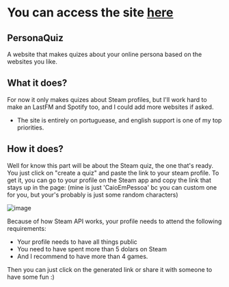 # You can access the site [here](https://caioempessoa.github.io/UserQuizMaker/)

## PersonaQuiz
A website that makes quizes about your online persona based on the websites you like. 


## What it does?
For now it only makes quizes about Steam profiles, but I'll work hard to make an LastFM and Spotify too, and I could add more websites if asked.
* The site is entirely on portuguease, and english support is one of my top priorities.

## How it does?
Well for know this part will be about the Steam quiz, the one that's ready.
You just click on "create a quiz" and paste the link to your steam profile. To get it, you can go to your profile on the Steam app and copy the link that stays up in the page: 
(mine is just 'CaioEmPessoa' bc you can custom one for you, but your's probably is just some random characters)

![image](https://github.com/CaioEmPessoa/UserQuizMaker/assets/127911795/6a9ff57f-b4c2-47a3-a58c-32b5cf57036a)

Because of how Steam API works, your profile needs to attend the following requirements:
- Your profile needs to have all things public
- You need to have spent more than 5 dolars on Steam
- And I recommend to have more than 4 games.

Then you can just click on the generated link or share it with someone to have some fun :)
